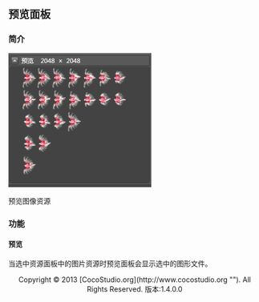 ## 预览面板

### 简介

![](img/4-2-10-img-01.png)

预览图像资源

### 功能

#### 预览

当选中资源面板中的图片资源时预览面板会显示选中的图形文件。

<center>Copyright © 2013 [CocoStudio.org](http://www.cocostudio.org ""). All Rights Reserved. 版本:1.4.0.0</center>